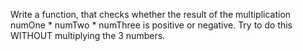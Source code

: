 Write a function, that checks whether the result of the multiplication numOne * numTwo * numThree is positive or negative. Try to do this WITHOUT multiplying the 3 numbers.
